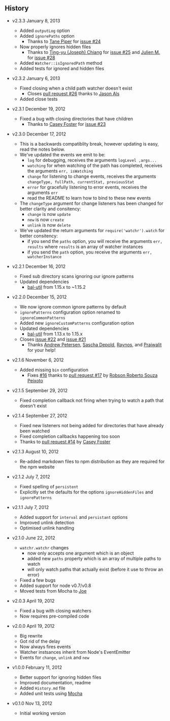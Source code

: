 ## History

- v2.3.3 January 8, 2013
	- Added `outputLog` option
	- Added `ignorePaths` option
		- Thanks to [Tane Piper](https://github.com/tanepiper) for [issue #24](https://github.com/bevry/watchr/issues/24)
	- Now properly ignores hidden files
		- Thanks to [Ting-yu (Joseph) Chiang](https://github.com/josephj) for [issue #25](https://github.com/bevry/watchr/issues/25) and [Julien M.](https://github.com/julienma) for [issue #28](https://github.com/bevry/watchr/issues/28)
	- Added `Watcher::isIgnoredPath` method
	- Added tests for ignored and hidden files

- v2.3.2 January 6, 2013
	- Fixed closing when a child path watcher doesn't exist
		- Closes [pull request #26](https://github.com/bevry/watchr/pull/26) thanks to [Jason Als](https://github.com/jasonals)
	- Added close tests

- v2.3.1 December 19, 2012
	- Fixed a bug with closing directories that have children
		- Thanks to [Casey Foster](https://github.com/caseywebdev) for [issue #23](https://github.com/bevry/watchr/issues/23)

- v2.3.0 December 17, 2012
	- This is a backwards compatiblity break, however updating is easy, read the notes below.
	- We've updated the events we emit to be:
		- `log` for debugging, receives the arguments `logLevel ,args...`
		- `watching` for when watching of the path has completed, receives the arguments `err, isWatching`
		- `change` for listening to change events, receives the arguments `changeType, fullPath, currentStat, previousStat`
		- `error` for gracefully listening to error events, receives the arguments `err`
		- read the README to learn how to bind to these new events
	- The `changeType` argument for change listeners has been changed for better clarity and consitency:
		- `change` is now `update`
		- `new` is now `create`
		- `unlink` is now `delete`
	- We've updated the return arguments for `require('watchr').watch` for better consitency:
		- if you send the `paths` option, you will receive the arguments `err, results` where `results` is an array of watcher instances
		- if you send the `path` option, you receive the arguments `err, watcherInstance`

- v2.2.1 December 16, 2012
	- Fixed sub directory scans ignoring our ignore patterns
	- Updated dependencies
		-  [bal-util](https://github.com/balupton/bal-util) from 1.15.x to ~1.15.2

- v2.2.0 December 15, 2012
	- We now ignore common ignore patterns by default
	-  `ignorePatterns` configuration option renamed to `ignoreCommonPatterns`
	-  Added new `ignoreCustomPatterns` configuration option
	- Updated dependencies
		-  [bal-util](https://github.com/balupton/bal-util) from 1.13.x to 1.15.x
	- Closes [issue #22](https://github.com/bevry/watchr/issues/22) and [issue #21](https://github.com/bevry/watchr/issues/21)
		- Thanks [Andrew Petersen](https://github.com/kirbysayshi), [Sascha Depold](https://github.com/sdepold), [Raynos](https://github.com/Raynos), and [Prajwalit](https://github.com/prajwalit) for your help!

- v2.1.6 November 6, 2012
	- Added missing `bin` configuration
		- Fixes [#16](https://github.com/bevry/watchr/issues/16) thanks to [pull request #17](https://github.com/bevry/watchr/pull/17) by [Robson Roberto Souza Peixoto](https://github.com/robsonpeixoto)

- v2.1.5 September 29, 2012
	- Fixed completion callback not firing when trying to watch a path that doesn't exist

- v2.1.4 September 27, 2012
	- Fixed new listeners not being added for directories that have already been watched
	- Fixed completion callbacks happening too soon
	- Thanks to [pull request #14](https://github.com/bevry/watchr/pull/14) by [Casey Foster](https://github.com/caseywebdev)

- v2.1.3 August 10, 2012
	- Re-added markdown files to npm distribution as they are required for the npm website

- v2.1.2 July 7, 2012
	- Fixed spelling of `persistent`
	- Explicitly set the defaults for the options `ignoreHiddenFiles` and `ignorePatterns`

- v2.1.1 July 7, 2012
	- Added support for `interval` and `persistant` options
	- Improved unlink detection
	- Optimised unlink handling

- v2.1.0 June 22, 2012
	- `watchr.watchr` changes
		- now only accepts one argument which is an object
		- added new `paths` property which is an array of multiple paths to watch
		- will only watch paths that actually exist (before it use to throw an error)
	- Fixed a few bugs
	- Added support for node v0.7/v0.8
	- Moved tests from Mocha to [Joe](https://github.com/bevry/joe)

- v2.0.3 April 19, 2012
	- Fixed a bug with closing watchers
	- Now requires pre-compiled code

- v2.0.0 April 19, 2012
	- Big rewrite
	- Got rid of the delay
	- Now always fires events
	- Watcher instsances inherit from Node's EventEmitter
	- Events for `change`, `unlink` and `new`

- v1.0.0 February 11, 2012
	- Better support for ignoring hidden files
	- Improved documentation, readme
	- Added `History.md` file
	- Added unit tests using [Mocha](http://visionmedia.github.com/mocha/)

- v0.1.0 Nov 13, 2012
	- Initial working version
